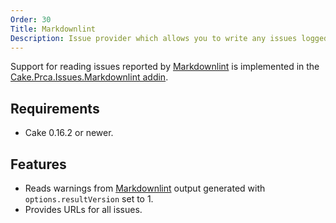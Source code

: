 ```yaml
---
Order: 30
Title: Markdownlint
Description: Issue provider which allows you to write any issues logged by markdownlint as comments to a pull request.
---
```

Support for reading issues reported by [Markdownlint] is implemented in the [Cake.Prca.Issues.Markdownlint addin].

## Requirements

* Cake 0.16.2 or newer.

## Features

* Reads warnings from [Markdownlint] output generated with `options.resultVersion` set to 1.
* Provides URLs for all issues.

[Markdownlint]: https://github.com/DavidAnson/markdownlint
[Cake.Prca.Issues.Markdownlint addin]: https://www.nuget.org/packages/Cake.Prca.Issues.Markdownlint